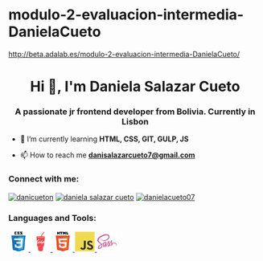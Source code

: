 # modulo-2-evaluacion-intermedia-DanielaCueto
http://beta.adalab.es/modulo-2-evaluacion-intermedia-DanielaCueto/
<h1 align="center">Hi 👋, I'm Daniela Salazar Cueto</h1>
<h3 align="center">A passionate jr frontend developer from Bolivia. Currently in Lisbon</h3>

- 🌱 I’m currently learning **HTML, CSS, GIT, GULP, JS**

- 📫 How to reach me **danisalazarcueto7@gmail.com**

<h3 align="left">Connect with me:</h3>
<p align="left">
<a href="https://twitter.com/danicueton" target="blank"><img align="center" src="https://raw.githubusercontent.com/rahuldkjain/github-profile-readme-generator/master/src/images/icons/Social/twitter.svg" alt="danicueton" height="30" width="40" /></a>
<a href="https://linkedin.com/in/daniela salazar cueto" target="blank"><img align="center" src="https://raw.githubusercontent.com/rahuldkjain/github-profile-readme-generator/master/src/images/icons/Social/linked-in-alt.svg" alt="daniela salazar cueto" height="30" width="40" /></a>
<a href="https://instagram.com/danielacueto07" target="blank"><img align="center" src="https://raw.githubusercontent.com/rahuldkjain/github-profile-readme-generator/master/src/images/icons/Social/instagram.svg" alt="danielacueto07" height="30" width="40" /></a>
</p>

<h3 align="left">Languages and Tools:</h3>
<p align="left"> <a href="https://www.w3schools.com/css/" target="_blank"> <img src="https://raw.githubusercontent.com/devicons/devicon/master/icons/css3/css3-original-wordmark.svg" alt="css3" width="40" height="40"/> </a> <a href="https://gulpjs.com" target="_blank"> <img src="https://raw.githubusercontent.com/devicons/devicon/master/icons/gulp/gulp-plain.svg" alt="gulp" width="40" height="40"/> </a> <a href="https://www.w3.org/html/" target="_blank"> <img src="https://raw.githubusercontent.com/devicons/devicon/master/icons/html5/html5-original-wordmark.svg" alt="html5" width="40" height="40"/> </a> <a href="https://developer.mozilla.org/en-US/docs/Web/JavaScript" target="_blank"> <img src="https://raw.githubusercontent.com/devicons/devicon/master/icons/javascript/javascript-original.svg" alt="javascript" width="40" height="40"/> </a> <a href="https://sass-lang.com" target="_blank"> <img src="https://raw.githubusercontent.com/devicons/devicon/master/icons/sass/sass-original.svg" alt="sass" width="40" height="40"/> </a> </p>

